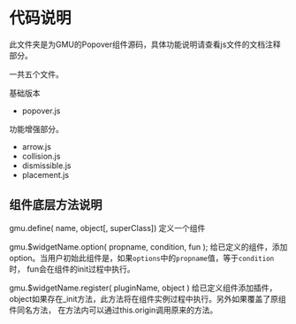 代码说明
===================

此文件夹是为GMU的Popover组件源码，具体功能说明请查看js文件的文档注释部分。


一共五个文件。

基础版本
* popover.js

功能增强部分。
* arrow.js
* collision.js
* dismissible.js
* placement.js

组件底层方法说明
-------------------------

gmu.define( name, object[, superClass])
定义一个组件

gmu.$widgetName.option( propname, condition, fun );
给已定义的组件，添加option。当用户初始此组件是，如果`options`中的`propname`值，等于`condition`时，
fun会在组件的init过程中执行。

gmu.$widgetName.register( pluginName, object )
给已定义组件添加插件，object如果存在_init方法，此方法将在组件实例过程中执行。另外如果覆盖了原组件同名方法，
在方法内可以通过this.origin调用原来的方法。
